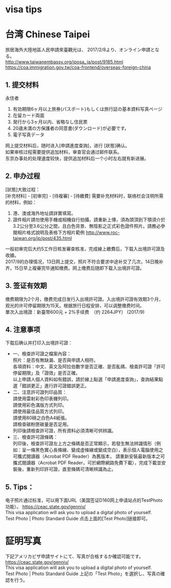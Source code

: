 visa tips
===

# 台湾 Chinese Taipei

旅居海外大陸地區人民申請來臺觀光は、
2017/2/8より、オンライン申請となる。  
http://www.taiwanembassy.org/jposa_ja/post/9185.html
https://coa.immigration.gov.tw/coa-frontend/overseas-foreign-china

## 1. 提交材料
永住者
1. 有効期限6ヶ月以上旅券(パスポート)もしくは旅行証の基本資料写真ページ
2. 在留カード両面
3. 発行から3ヶ月以内、省略なし住民票
4. 20歳未満の方保護者の同意書(ダウンロード)が必要です。
5. 電子写真データ

网上提交材料后，随时进入[申請進度查詢]，进行 [狀態]确认。  
如果审核过程需要提供追加材料，审查官会通过邮件联系。  
东京办事处的处理速度较快，提供追加材料后一个小时左右就有新进展。

## 2. 申办过程
 [狀態]大致过程：  
 [补充材料] - [初审完] - [待複審]  - [待繳費]
需要补充材料时，联络栏会注明所需的材料，例如：  
1. 港、澳或海外地址請詳實填寫。   
2. 證件相片請勿使用手機或相機自行拍攝，請重新上傳，須為頭頂到下顎須介於3.2公分至3.6公分之間，且白色背景、無陰影之正式彩色證件照片。請務必參閱相片格式說明及表格下方相片範例 http://www.roc-taiwan.org/jp/post/435.html

一般初审完后大约5工作日核发審查核准，完成線上繳費后，下载入出境許可證及收據。  
2017/9的办理情况，13日网上提交，照片不符合要求中途补交了几次，14日晚补齐，15日早上複審完毕通知缴费。网上缴费后随即下载入出境許可證。  

## 3. 签证有效期
缴费期限为2个月，缴费完成日发行入出境許可證。入出境許可證有效期3个月，观光的许可停留期限为15天。根据旅行日程安排，可以调整缴费时间。  
單次入出境證：新臺幣600元 + 2%手续费　（约 2264JPY）  (2017/9)

## 4. 注意事项
下载后确认并打印入出境許可證：  
+ 一、檢查許可證之檔案內容：  
照片：是否有無缺漏、是否與申請人相符。  
各項資料：中文、英文及阿拉伯數字是否正確、是否亂碼、檢查許可證「許可停留期限」及「證效」是否正確。  
以上申請人個人資料如有錯誤，請於線上點選「申請進度查詢」，查詢結果點選「錯誤更正」進行許可證錯誤更正。  
+ 二、注意許可證列印品質：  
請使用雷射彩色印表機列印。  
請使用彩色滿版方式列印。  
請使用最佳品質方式列印。  
請使用80磅之白色A4紙張。  
請檢查碳粉匣碳量是否足用。  
列印後請檢查許可證，所有資料必須清晰可供辨識。  
+ 三、檢查許可證條碼：  
列印後，檢查許可證左上方之條碼是否正常顯示，若發生無法辨識情形（例如：呈一條黑色實心長條線、變成虛條線或變成空白），表示個人電腦使用之可攜式閱讀器（Acrobat PDF Reader）為舊版本， 請重新安裝最新版本之可攜式閱讀器（Acrobat PDF Reader，可於網際網路免費下載），完成下載並安裝後，重新列印許可證，直至條碼可清晰辨識為止。

## 5. Tips：
电子照片通过标准，可以用下面URL（美国签证D160网上申请站点的TestPhoto功能）。
https://ceac.state.gov/genniv/  
This visa application will ask you to upload a digital photo of yourself.  
Test Photo | Photo Standard Guide
点击上面的[Test Photo]链接即可。

# 証明写真
下記アメリカビザ申請サイトにて、写真が合格するか確認可能です。  
https://ceac.state.gov/genniv/  
This visa application will ask you to upload a digital photo of yourself.  
Test Photo | Photo Standard Guide
上記の「Test Photo」を選択し、写真の確認を行う。

